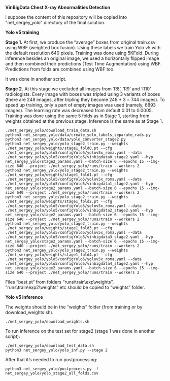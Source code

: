 **VinBigData Chest X-ray Abnormalities Detection**

I suppose the content of this repository will be copied into "net_sergey_yolo" directory of the final solution.

**Yolo v5 training**

**Stage 1.** At first, we produce the “average” boxes from original
train.csv using WBF (weighted box fusion). Using these labels we train
Yolo v5 with the default resolution 640 pixels. Training was done using
5KFold. During inference besides an original image, we used a
horizontally flipped image and then combined their predictions (Test
Time Augmentation) using WBF. Predictions from folds are combined using
WBF too.

It was done in another script.

**Stage 2.** At this stage we excluded all images from ‘R8’, ‘R9’ and
‘R10’ radiologists. Every image with boxes was tripled using 3 variants
of boxes (there are 248 images, after tripling they become 248 \* 3 =
744 images). To speed up training, only a part of empty images was used
(namely, 6893 images). The learning rate was decreased from default 0.01
to 0.0005. Training was done using the same 5 folds as in Stage 1,
starting from weights obtained at the previous stage. Inference is the
same as at Stage 1.

```
./net_sergey_yolo/download_train_data.sh
python3 net_sergey_yolo/data/create_yolo_labels_separate_rads.py
python3 net_sergey_yolo/data/yolo_converter_stage2.py
python3 net_sergey_yolo/yolo_stage2_train.py --weights ./net_sergey_yolo/weights/stage1_fold0.pt --cfg ./net_sergey_yolo/yolo5/configYolo5/yolov5x_roma.yaml --data ./net_sergey_yolo/yolo5/configYolo5/vinbigdata0_stage2.yaml --hyp net_sergey_yolo/stage2_params.yaml --batch-size 6 --epochs 15 --img-size 640 --project ./net_sergey_yolo/runs/train --workers 2
python3 net_sergey_yolo/yolo_stage2_train.py --weights ./net_sergey_yolo/weights/stage1_fold1.pt --cfg ./net_sergey_yolo/yolo5/configYolo5/yolov5x_roma.yaml --data ./net_sergey_yolo/yolo5/configYolo5/vinbigdata1_stage2.yaml --hyp net_sergey_yolo/stage2_params.yaml --batch-size 6 --epochs 15 --img-size 640 --project ./net_sergey_yolo/runs/train --workers 2
python3 net_sergey_yolo/yolo_stage2_train.py --weights ./net_sergey_yolo/weights/stage1_fold2.pt --cfg ./net_sergey_yolo/yolo5/configYolo5/yolov5x_roma.yaml --data ./net_sergey_yolo/yolo5/configYolo5/vinbigdata2_stage2.yaml --hyp net_sergey_yolo/stage2_params.yaml --batch-size 6 --epochs 15 --img-size 640 --project ./net_sergey_yolo/runs/train --workers 2
python3 net_sergey_yolo/yolo_stage2_train.py --weights ./net_sergey_yolo/weights/stage1_fold3.pt --cfg ./net_sergey_yolo/yolo5/configYolo5/yolov5x_roma.yaml --data ./net_sergey_yolo/yolo5/configYolo5/vinbigdata3_stage2.yaml --hyp net_sergey_yolo/stage2_params.yaml --batch-size 6 --epochs 15 --img-size 640 --project ./net_sergey_yolo/runs/train --workers 2
python3 net_sergey_yolo/yolo_stage2_train.py --weights ./net_sergey_yolo/weights/stage1_fold4.pt --cfg ./net_sergey_yolo/yolo5/configYolo5/yolov5x_roma.yaml --data ./net_sergey_yolo/yolo5/configYolo5/vinbigdata4_stage2.yaml --hyp net_sergey_yolo/stage2_params.yaml --batch-size 6 --epochs 15 --img-size 640 --project ./net_sergey_yolo/runs/train --workers 2
```

Files “best.pt“ from folders “runs\\train\\exp\\weights”,
“runs\\train\\exp2\\weights” etc should be copied to “weights” folder.

**Yolo v5 inference**

The weights should be in the “weights” folder (from training or by download_weights.sh).

```
./net_sergey_yolo/download_weights.sh
```

To run inference on the test set for stage2 (stage 1 was done in another script):

```
./net_sergey_yolo/download_test_data.sh
python3 net_sergey_yolo/yolo_inf.py --stage 2
```

After that it’s needed to run postprocessing:

```
python3 net_sergey_yolo/postprocess.py -f net_sergey_yolo/yolo_stage2_all_folds.csv
```